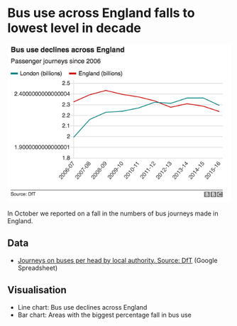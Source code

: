 # Bus use across England falls to lowest level in decade

![](https://raw.githubusercontent.com/BBC-Data-Unit/bus-use/master/Bus%20use%20declines%20across%20England.png)

In October we reported on a fall in the numbers of bus journeys made in England. 

## Data

* [Journeys on buses per head by local authority. Source: DfT](https://docs.google.com/spreadsheets/d/1sieTbQ7PEFLJZPBXNV69Hx8lYpCiwBl-6bT2b_z799k/edit#gid=0) (Google Spreadsheet)

## Visualisation

* Line chart: Bus use declines across England
* Bar chart: Areas with the biggest percentage fall in bus use
